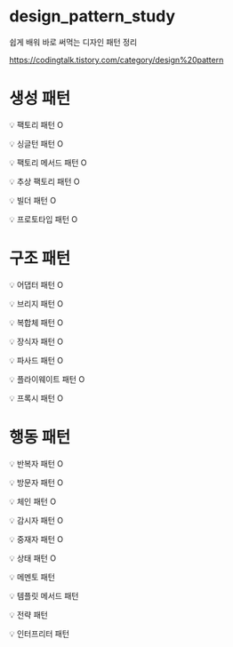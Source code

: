 # design_pattern_study
쉽게 배워 바로 써먹는 디자인 패턴 정리

https://codingtalk.tistory.com/category/design%20pattern

# 생성 패턴    
💡 팩토리 패턴 O

💡 싱글턴 패턴  O 

💡 팩토리 메서드 패턴 O

💡 추상 팩토리 패턴 O 

💡 빌더 패턴 O

💡 프로토타입 패턴 O   

# 구조 패턴
💡 어댑터 패턴   O 

💡 브리지 패턴   O

💡 복합체 패턴   O   

💡 장식자 패턴   O  

💡 파사드 패턴   O  

💡 플라이웨이트 패턴   O  

💡 프록시 패턴    O    

# 행동 패턴   
💡 반복자 패턴    O 

💡 방문자 패턴   O 

💡 체인 패턴   O     

💡 감시자 패턴  O    

💡 중재자 패턴   O    

💡 상태 패턴     O     

💡 메멘토 패턴       

💡 템플릿 메서드 패턴    

💡 전략 패턴    

💡 인터프리터 패턴   
